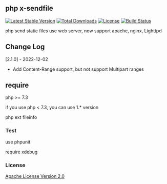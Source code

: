 ## php x-sendfile


[![Latest Stable Version](https://poser.pugx.org/songlipeng2003/php-x-sendfile/v/stable)](https://packagist.org/packages/songlipeng2003/php-x-sendfile) [![Total Downloads](https://poser.pugx.org/songlipeng2003/php-x-sendfile/downloads)](https://packagist.org/packages/songlipeng2003/php-x-sendfile) [![License](https://poser.pugx.org/songlipeng2003/php-x-sendfile/license)](https://packagist.org/packages/songlipeng2003/php-x-sendfile) [![Build Status](https://travis-ci.org/songlipeng2003/php-x-sendfile.svg?branch=develop)](https://travis-ci.org/songlipeng2003/php-x-sendfile)

php send static files use web server, now support apache, nginx, Lighttpd

## Change Log

[2.1.0] - 2022-12-02
* Add Content-Range support, but not support Multipart ranges

## require
php >= 7.3

if you use php < 7.3, you can use 1.* version

php ext fileinfo

### Test
use phpunit

require xdebug

### License

[Apache License Version 2.0](https://github.com/songlipeng2003/php-x-sendfile/blob/master/LICENSE.md)
